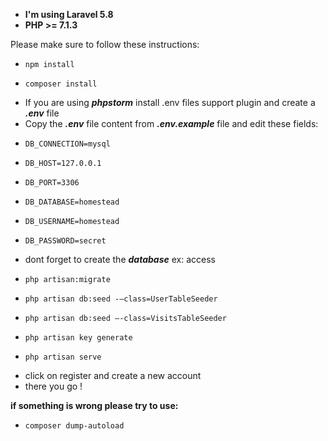 * **I'm using Laravel 5.8**
* **PHP >= 7.1.3**

Please make sure to follow these instructions:

* `npm install`

* `composer install`

- If you are using **_phpstorm_** install .env files support plugin and create a **_.env_** file
- Copy the **_.env_**  file content from **_.env.example_** file 
 and edit these fields:
* `DB_CONNECTION=mysql`

* `DB_HOST=127.0.0.1`

* `DB_PORT=3306`

* `DB_DATABASE=homestead`

* `DB_USERNAME=homestead`

* `DB_PASSWORD=secret`

- dont forget to create the **_database_** ex: access
* `php artisan:migrate`

* `php artisan db:seed -—class=UserTableSeeder`

* `php artisan db:seed —-class=VisitsTableSeeder`

* `php artisan key generate`

* `php artisan serve`

- click on register and create a new account 
- there you go !

**if something is wrong please try to use:**
* `composer dump-autoload`

